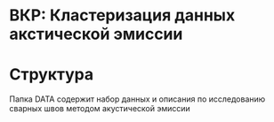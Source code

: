 # ВКР: Кластеризация данных акстической эмиссии

# Структура
Папка DATA содержит набор данных и описания по исследованию сварных швов методом акустической эмиссии
